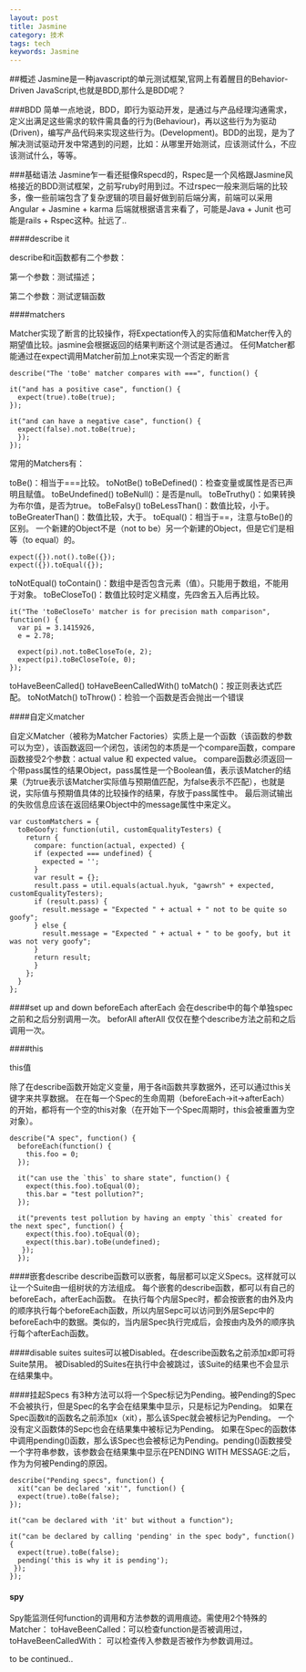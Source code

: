 ```yaml
---
layout: post
title: Jasmine
category: 技术
tags: tech
keywords: Jasmine
---
```


##概述
Jasmine是一种javascript的单元测试框架,官网上有着醒目的Behavior-Driven JavaScript,也就是BDD,那什么是BDD呢？

###BDD
简单一点地说，BDD，即行为驱动开发，是通过与产品经理沟通需求，定义出满足这些需求的软件需具备的行为(Behaviour)，再以这些行为为驱动(Driven)，编写产品代码来实现这些行为。(Development)。BDD的出现，是为了解决测试驱动开发中常遇到的问题，比如：从哪里开始测试，应该测试什么，不应该测试什么，等等。

###基础语法
Jasmine乍一看还挺像Rspecd的，Rspec是一个风格跟Jasmine风格接近的BDD测试框架，之前写ruby时用到过。不过rspec一般来测后端的比较多，像一些前端包含了复杂逻辑的项目最好做到前后端分离，前端可以采用Angular + Jasmine + karma 后端就根据语言来看了，可能是Java + Junit 也可能是rails + Rspec这种。扯远了..

####describe it

describe和it函数都有二个参数：

第一个参数：测试描述；

第二个参数：测试逻辑函数

####matchers

Matcher实现了断言的比较操作，将Expectation传入的实际值和Matcher传入的期望值比较。jasmine会根据返回的结果判断这个测试是否通过。
任何Matcher都能通过在expect调用Matcher前加上not来实现一个否定的断言

```
describe("The 'toBe' matcher compares with ===", function() {

it("and has a positive case", function() {
  expect(true).toBe(true);
});

it("and can have a negative case", function() {
  expect(false).not.toBe(true);
  });
});
```

常用的Matchers有：

toBe()：相当于===比较。
toNotBe()
toBeDefined()：检查变量或属性是否已声明且赋值。
toBeUndefined()
toBeNull()：是否是null。
toBeTruthy()：如果转换为布尔值，是否为true。
toBeFalsy()
toBeLessThan()：数值比较，小于。
toBeGreaterThan()：数值比较，大于。
toEqual()：相当于==，注意与toBe()的区别。
一个新建的Object不是（not to be）另一个新建的Object，但是它们是相等（to equal）的。

```
expect({}).not().toBe({});
expect({}).toEqual({});
```
toNotEqual()
toContain()：数组中是否包含元素（值）。只能用于数组，不能用于对象。
toBeCloseTo()：数值比较时定义精度，先四舍五入后再比较。

```
it("The 'toBeCloseTo' matcher is for precision math comparison", function() {
  var pi = 3.1415926,
  e = 2.78;

  expect(pi).not.toBeCloseTo(e, 2);
  expect(pi).toBeCloseTo(e, 0);
});

```
toHaveBeenCalled()
toHaveBeenCalledWith()
toMatch()：按正则表达式匹配。
toNotMatch()
toThrow()：检验一个函数是否会抛出一个错误

####自定义matcher

自定义Matcher（被称为Matcher Factories）实质上是一个函数（该函数的参数可以为空），该函数返回一个闭包，该闭包的本质是一个compare函数，compare函数接受2个参数：actual value 和 expected value。
compare函数必须返回一个带pass属性的结果Object，pass属性是一个Boolean值，表示该Matcher的结果（为true表示该Matcher实际值与预期值匹配，为false表示不匹配），也就是说，实际值与预期值具体的比较操作的结果，存放于pass属性中。
最后测试输出的失败信息应该在返回结果Object中的message属性中来定义。

```
var customMatchers = {
  toBeGoofy: function(util, customEqualityTesters) {
    return {
      compare: function(actual, expected) {
      if (expected === undefined) {
        expected = '';
      }
      var result = {};
      result.pass = util.equals(actual.hyuk, "gawrsh" + expected, customEqualityTesters);
      if (result.pass) {
        result.message = "Expected " + actual + " not to be quite so goofy";
      } else {
        result.message = "Expected " + actual + " to be goofy, but it was not very goofy";
      }
      return result;
      }
    };
  }
};
```

####set up and down
beforeEach afterEach 会在describe中的每个单独spec之前和之后分别调用一次。
beforAll afterAll 仅仅在整个describe方法之前和之后调用一次。

####this

this值

除了在describe函数开始定义变量，用于各it函数共享数据外，还可以通过this关键字来共享数据。
在在每一个Spec的生命周期（beforeEach->it->afterEach）的开始，都将有一个空的this对象（在开始下一个Spec周期时，this会被重置为空对象）。

```
describe("A spec", function() {
  beforeEach(function() {
    this.foo = 0;
  });

  it("can use the `this` to share state", function() {
    expect(this.foo).toEqual(0);
    this.bar = "test pollution?";
  });

  it("prevents test pollution by having an empty `this` created for the next spec", function() {
    expect(this.foo).toEqual(0);
    expect(this.bar).toBe(undefined);
   });
  });
```


####嵌套describe
describe函数可以嵌套，每层都可以定义Specs。这样就可以让一个Suite由一组树状的方法组成。
每个嵌套的describe函数，都可以有自己的beforeEach，afterEach函数。
在执行每个内层Spec时，都会按嵌套的由外及内的顺序执行每个beforeEach函数，所以内层Sepc可以访问到外层Sepc中的beforeEach中的数据。类似的，当内层Spec执行完成后，会按由内及外的顺序执行每个afterEach函数。

####disable suites
suites可以被Disabled。在describe函数名之前添加x即可将Suite禁用。
被Disabled的Suites在执行中会被跳过，该Suite的结果也不会显示在结果集中。

####挂起Specs
有3种方法可以将一个Spec标记为Pending。被Pending的Spec不会被执行，但是Spec的名字会在结果集中显示，只是标记为Pending。
如果在Spec函数it的函数名之前添加x（xit），那么该Spec就会被标记为Pending。
一个没有定义函数体的Sepc也会在结果集中被标记为Pending。
如果在Spec的函数体中调用pending()函数，那么该Spec也会被标记为Pending。pending()函数接受一个字符串参数，该参数会在结果集中显示在PENDING WITH MESSAGE:之后，作为为何被Pending的原因。

```
describe("Pending specs", function() {
  xit("can be declared 'xit'", function() {
  expect(true).toBe(false);
});

it("can be declared with 'it' but without a function");

it("can be declared by calling 'pending' in the spec body", function() {
  expect(true).toBe(false);
  pending('this is why it is pending');
 });
});
```

#### spy
Spy能监测任何function的调用和方法参数的调用痕迹。需使用2个特殊的Matcher：
toHaveBeenCalled：可以检查function是否被调用过，
toHaveBeenCalledWith： 可以检查传入参数是否被作为参数调用过。

to be continued..
